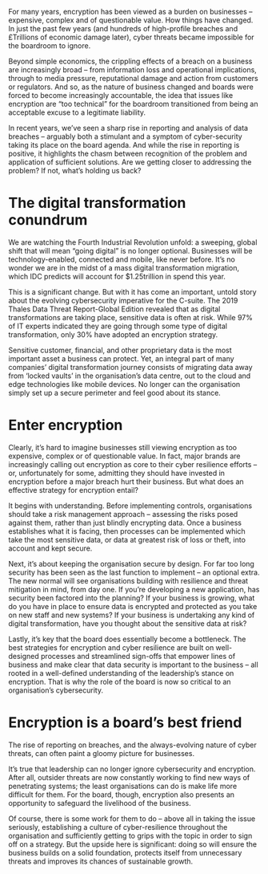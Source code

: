 For many years, encryption has been viewed as a burden on businesses – expensive, complex and of questionable value. How things have changed. In just the past few years (and hundreds of high-profile breaches and £Trillions of economic damage later), cyber threats became impossible for the boardroom to ignore.

Beyond simple economics, the crippling effects of a breach on a business are increasingly broad – from information loss and operational implications, through to media pressure, reputational damage and action from customers or regulators. And so, as the nature of business changed and boards were forced to become increasingly accountable, the idea that issues like encryption are “too technical” for the boardroom transitioned from being an acceptable excuse to a legitimate liability.

In recent years, we’ve seen a sharp rise in reporting and analysis of data breaches – arguably both a stimulant and a symptom of cyber-security taking its place on the board agenda. And while the rise in reporting is positive, it highlights the chasm between recognition of the problem and application of sufficient solutions. Are we getting closer to addressing the problem? If not, what’s holding us back?

# The digital transformation conundrum

We are watching the Fourth Industrial Revolution unfold: a sweeping, global shift that will mean “going digital” is no longer optional. Businesses will be technology-enabled, connected and mobile, like never before. It’s no wonder we are in the midst of a mass digital transformation migration, which IDC predicts will account for $1.25trillion in spend this year.

This is a significant change. But with it has come an important, untold story about the evolving cybersecurity imperative for the C-suite. The 2019 Thales Data Threat Report-Global Edition revealed that as digital transformations are taking place, sensitive data is often at risk. While 97% of IT experts indicated they are going through some type of digital transformation, only 30% have adopted an encryption strategy.

Sensitive customer, financial, and other proprietary data is the most important asset a business can protect. Yet, an integral part of many companies’ digital transformation journey consists of migrating data away from ‘locked vaults’ in the organisation’s data centre, out to the cloud and edge technologies like mobile devices. No longer can the organisation simply set up a secure perimeter and feel good about its stance.

# Enter encryption

Clearly, it’s hard to imagine businesses still viewing encryption as too expensive, complex or of questionable value. In fact, major brands are increasingly calling out encryption as core to their cyber resilience efforts – or, unfortunately for some, admitting they should have invested in encryption before a major breach hurt their business. But what does an effective strategy for encryption entail?

It begins with understanding. Before implementing controls, organisations should take a risk management approach – assessing the risks posed against them, rather than just blindly encrypting data. Once a business establishes what it is facing, then processes can be implemented which take the most sensitive data, or data at greatest risk of loss or theft, into account and kept secure.

Next, it’s about keeping the organisation secure by design. For far too long security has been seen as the last function to implement – an optional extra. The new normal will see organisations building with resilience and threat mitigation in mind, from day one. If you’re developing a new application, has security been factored into the planning? If your business is growing, what do you have in place to ensure data is encrypted and protected as you take on new staff and new systems? If your business is undertaking any kind of digital transformation, have you thought about the sensitive data at risk?

Lastly, it’s key that the board does essentially become a bottleneck. The best strategies for encryption and cyber resilience are built on well-designed processes and streamlined sign-offs that empower lines of business and make clear that data security is important to the business – all rooted in a well-defined understanding of the leadership’s stance on encryption. That is why the role of the board is now so critical to an organisation’s cybersecurity.

# Encryption is a board’s best friend

The rise of reporting on breaches, and the always-evolving nature of cyber threats, can often paint a gloomy picture for businesses.

It’s true that leadership can no longer ignore cybersecurity and encryption. After all, outsider threats are now constantly working to find new ways of penetrating systems; the least organisations can do is make life more difficult for them. For the board, though, encryption also presents an opportunity to safeguard the livelihood of the business.

Of course, there is some work for them to do – above all in taking the issue seriously, establishing a culture of cyber-resilience throughout the organisation and sufficiently getting to grips with the topic in order to sign off on a strategy. But the upside here is significant: doing so will ensure the business builds on a solid foundation, protects itself from unnecessary threats and improves its chances of sustainable growth.

